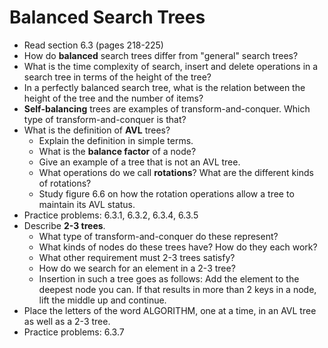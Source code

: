 # Balanced Search Trees

- Read section 6.3 (pages 218-225)
- How do **balanced** search trees differ from "general" search trees?
- What is the time complexity of search, insert and delete operations in a search tree in terms of the height of the tree?
- In a perfectly balanced search tree, what is the relation between the height of the tree and the number of items?
- **Self-balancing** trees are examples of transform-and-conquer. Which type of transform-and-conquer is that?
- What is the definition of **AVL** trees?
    - Explain the definition in simple terms.
    - What is the **balance factor** of a node?
    - Give an example of a tree that is not an AVL tree.
    - What operations do we call **rotations**? What are the different kinds of rotations?
    - Study figure 6.6 on how the rotation operations allow a tree to maintain its AVL status.
- Practice problems: 6.3.1, 6.3.2, 6.3.4, 6.3.5
- Describe **2-3 trees**.
    - What type of transform-and-conquer do these represent?
    - What kinds of nodes do these trees have? How do they each work?
    - What other requirement must 2-3 trees satisfy?
    - How do we search for an element in a 2-3 tree?
    - Insertion in such a tree goes as follows: Add the element to the deepest node you can. If that results in more than 2 keys in a node, lift the middle up and continue.
- Place the letters of the word ALGORITHM, one at a time, in an AVL tree as well as a 2-3 tree.
- Practice problems: 6.3.7
